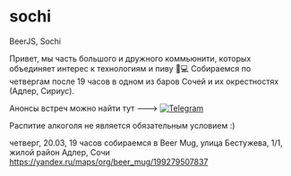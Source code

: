 # sochi
BeerJS, Sochi

Привет, мы часть большого и дружного коммьюнити, которых объединяет интерес к технологиям и пиву 🍺💻
Собираемся по четвергам после 19 часов в одном из баров Сочей и их окрестностях (Адлер, Сириус).

Анонсы встреч можно найти тут ---> [![Telegram](https://img.shields.io/badge/telegram-join%20chat-blue.svg?style=flat)](https://telegram.me/jssochi)

Распитие алкоголя не является обязательным условием :)

четверг, 20.03, 19 часов собираемся в Beer Mug,
улица Бестужева, 1/1, жилой район Адлер, Сочи
https://yandex.ru/maps/org/beer_mug/199279507837
